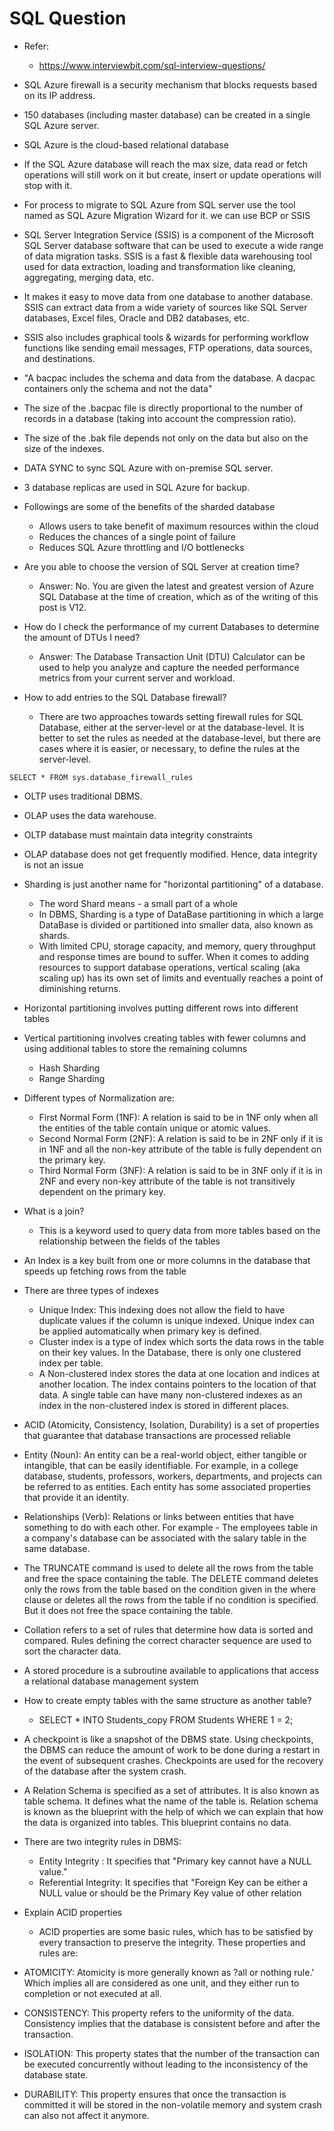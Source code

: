 # SQL Question
- Refer:
	- https://www.interviewbit.com/sql-interview-questions/

- SQL Azure firewall is a security mechanism that blocks requests based on its IP address.

- 150 databases (including master database) can be created in a single SQL Azure server.

- SQL Azure is the cloud-based relational database

- If the SQL Azure database will reach the max size, data read or fetch operations will still work on it but create, insert or update operations will stop with it.

- For process to migrate to SQL Azure from SQL server use the tool named as SQL Azure Migration Wizard for it. we can use BCP or SSIS

- SQL Server Integration Service (SSIS) is a component of the Microsoft SQL Server database software that can be used to execute a wide range of data migration tasks. SSIS is a fast & flexible data warehousing tool used for data extraction, loading and transformation like cleaning, aggregating, merging data, etc.

- It makes it easy to move data from one database to another database. SSIS can extract data from a wide variety of sources like SQL Server databases, Excel files, Oracle and DB2 databases, etc.

- SSIS also includes graphical tools & wizards for performing workflow functions like sending email messages, FTP operations, data sources, and destinations.

- "A bacpac includes the schema and data from the database. A dacpac containers only the schema and not the data"

- The size of the .bacpac file is directly proportional to the number of records in a database (taking into account the compression ratio).

- The size of the .bak file depends not only on the data but also on the size of the indexes.


- DATA SYNC to sync SQL Azure with on-premise SQL server.

- 3 database replicas are used in SQL Azure for backup.

- Followings are some of the benefits of the sharded database
    - Allows users to take benefit of maximum resources within the cloud
    - Reduces the chances of a single point of failure
    - Reduces SQL Azure throttling and I/O bottlenecks

- Are you able to choose the version of SQL Server at creation time?
   - Answer:  No. You are given the latest and greatest version of Azure SQL Database at the time of creation, which as of the writing of this post is V12.

- How do I check the performance of my current Databases to determine the amount of DTUs I need?
   - Answer:  The Database Transaction Unit (DTU) Calculator can be used to help you analyze and capture the needed performance metrics from your current server and workload.


- How to add entries to the SQL Database firewall?
   - There are two approaches towards setting firewall rules for SQL Database, either at the server-level or at the database-level. It is better to set the rules as needed at the database-level, but there are cases where it is easier, or necessary, to define the rules at the server-level.
```
SELECT * FROM sys.database_firewall_rules
```
- OLTP uses traditional DBMS.
- OLAP uses the data warehouse.

- OLTP database must maintain data integrity constraints
- OLAP database does not get frequently modified. Hence, data integrity is not an issue

- Sharding is just another name for "horizontal partitioning" of a database.
   - The word Shard means - a small part of a whole
   - In DBMS, Sharding is a type of DataBase partitioning in which a large DataBase is divided or partitioned into smaller data, also known as shards.
   - With limited CPU, storage capacity, and memory, query throughput and response times are bound to suffer. When it comes to adding resources to support database operations, vertical scaling (aka scaling up) has its own set of limits and eventually reaches a point of diminishing returns.

- Horizontal partitioning involves putting different rows into different tables
- Vertical partitioning involves creating tables with fewer columns and using additional tables to store the remaining columns

	- Hash Sharding
	- Range Sharding

- Different types of Normalization are:
   - First Normal Form (1NF): A relation is said to be in 1NF only when all the entities of the table contain unique or atomic values.
   - Second Normal Form (2NF): A relation is said to be in 2NF only if it is in 1NF and all the non-key attribute of the table is fully dependent on the primary key.
   - Third Normal Form (3NF): A relation is said to be in 3NF only if it is in 2NF and every non-key attribute of the table is not transitively dependent on the primary key.

- What is a join?
   - This is a keyword used to query data from more tables based on the relationship between the fields of the tables


- An Index is a key built from one or more columns in the database that speeds up fetching rows from the table
- There are three types of indexes
   - Unique Index: This indexing does not allow the field to have duplicate values if the column is unique indexed. Unique index can be applied automatically when primary key is defined.
   - Cluster index is a type of index which sorts the data rows in the table on their key values. In the Database, there is only one clustered index per table.
   - A Non-clustered index stores the data at one location and indices at another location. The index contains pointers to the location of that data. A single table can have many non-clustered indexes as an index in the non-clustered index is stored in different places.

- ACID (Atomicity, Consistency, Isolation, Durability) is a set of properties that guarantee that database transactions are processed reliable

- Entity (Noun): An entity can be a real-world object, either tangible or intangible, that can be easily identifiable. For example, in a college database, students, professors, workers, departments, and projects can be referred to as entities. Each entity has some associated properties that provide it an identity.

- Relationships (Verb): Relations or links between entities that have something to do with each other. For example - The employees table in a company's database can be associated with the salary table in the same database.

- The TRUNCATE command is used to delete all the rows from the table and free the space containing the table.
The DELETE command deletes only the rows from the table based on the condition given in the where clause or deletes all the rows from the table if no condition is specified. But it does not free the space containing the table.

- Collation refers to a set of rules that determine how data is sorted and compared. Rules defining the correct character sequence are used to sort the character data.

- A stored procedure is a subroutine available to applications that access a relational database management system

- How to create empty tables with the same structure as another table?
   -	SELECT * INTO Students_copy FROM Students WHERE 1 = 2;

- A checkpoint is like a snapshot of the DBMS state. Using checkpoints, the DBMS can reduce the amount of work to be done during a restart in the event of subsequent crashes. 	Checkpoints are used for the recovery of the database after the system crash.

- A Relation Schema is specified as a set of attributes. It is also known as table schema. It defines what the name of the table is. Relation schema is known as the blueprint with the help of which we can explain that how the data is organized into tables. This blueprint contains no data.


- There are two integrity rules in DBMS:
   - Entity Integrity : It specifies that "Primary key cannot have a NULL value."
   - Referential Integrity: It specifies that "Foreign Key can be either a NULL value or should be the Primary Key value of other relation

- Explain ACID properties
   - ACID properties are some basic rules, which has to be satisfied by every transaction to preserve the integrity. These properties and rules are:

- ATOMICITY: Atomicity is more generally known as ?all or nothing rule.' Which implies all are considered as one unit, and they either run to completion or not executed at all.

- CONSISTENCY: This property refers to the uniformity of the data. Consistency implies that the database is consistent before and after the transaction.

- ISOLATION: This property states that the number of the transaction can be executed concurrently without leading to the inconsistency of the database state.

- DURABILITY: This property ensures that once the transaction is committed it will be stored in the non-volatile memory and system crash can also not affect it anymore.
